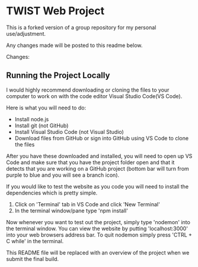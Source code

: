 # TWIST Web Project

This is a forked version of a group repository for my personal use/adjustment.

Any changes made will be posted to this readme below.

Changes:

## Running the Project Locally

I would highly recommend downloading or cloning the files to your computer to work on with the code editor Visual Studio Code(VS Code).  

Here is what you will need to do:

- Install node.js
- Install git (not GitHub)
- Install Visual Studio Code (not Visual Studio)
- Download files from GitHub or sign into GitHub using VS Code to clone the files

After you have these downloaded and installed, you will need to open up VS Code and make sure that you have the project folder open and that it detects that you are working on a GitHub project (bottom bar will turn from purple to blue and you will see a branch icon).  
  
If you would like to test the website as you code you will need to install the dependencies which is pretty simple.

1. Click on 'Terminal' tab in VS Code and click 'New Terminal'
2. In the terminal window/pane type 'npm install'

Now whenever you want to test out the project, simply type 'nodemon' into the terminal window. You can view the website by putting 'localhost:3000' into your web browsers address bar. To quit nodemon simply press 'CTRL + C while' in the terminal.

This README file will be replaced with an overview of the project when we submit the final build.
